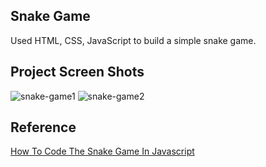 ## Snake Game

Used HTML, CSS, JavaScript to build a simple snake game.

## Project Screen Shots
![snake-game1](https://user-images.githubusercontent.com/60259324/180372602-ef5dc57b-a195-425d-bbcf-bedb395c02d6.png)
![snake-game2](https://user-images.githubusercontent.com/60259324/180372605-74ce5704-4dce-43e0-afe3-b06fc95c158c.png)

## Reference
[How To Code The Snake Game In Javascript](https://www.youtube.com/watch?v=QTcIXok9wNY)
